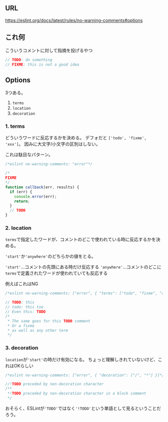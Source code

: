## URL
https://eslint.org/docs/latest/rules/no-warning-comments#options

## これ何

こういうコメントに対して指摘を投げるやつ

```js
// TODO: do something
// FIXME: this is not a good idea
```

## Options

3つある。
1. `terms`
2. `location`
3. `decoration`

### 1. terms

どういうワードに反応するかを決める。
デフォだと `['todo', 'fixme', 'xxx']`。
因みに大文字/小文字の区別はしない。

これは駄目なパターン。
```js
/*eslint no-warning-comments: "error"*/

/*
FIXME
*/
function callback(err, results) {
  if (err) {
    console.error(err);
    return;
  }
  // TODO
}
```

### 2. location

`terms`で指定したワードが、コメントのどこで使われている時に反応するかを決める。

`'start'`か`'anywhere'`のどちらかの値をとる。

`'start'`...コメントの先頭にある時だけ反応する
`'anywhere'`...コメントのどこに `terms`で定義されたワードが使われていても反応する

例えばこれはNG

```js
/*eslint no-warning-comments: ["error", { "terms": ["todo", "fixme", "any other term"], "location": "anywhere" }]*/

// TODO: this
// todo: this too
// Even this: TODO
/*
 * The same goes for this TODO comment
 * Or a fixme
 * as well as any other term
 */
```

### 3. decoration

`location`が`'start'`の時だけ有効になる。
ちょっと理解しきれていないけど、これはOKらしい

```js
/*eslint no-warning-comments: ["error", { "decoration": ["/", "*"] }]*/

//!TODO preceded by non-decoration character
/**
 *!TODO preceded by non-decoration character in a block comment
 */
```

おそらく、ESLintが`'TODO'`ではなく`'!TODO'`という単語として見るということだろう。